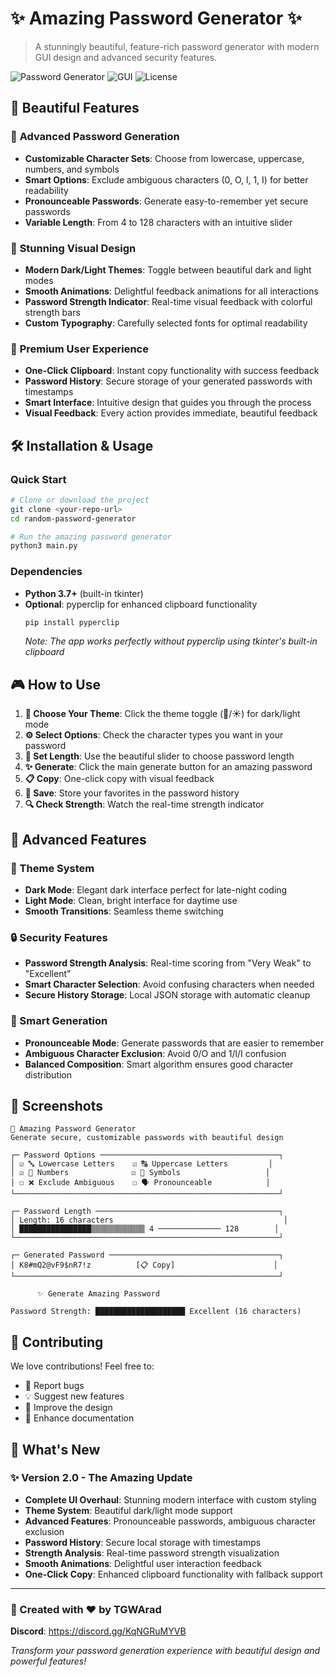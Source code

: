 # ✨ Amazing Password Generator ✨

> A stunningly beautiful, feature-rich password generator with modern GUI design and advanced security features.

![Password Generator](https://img.shields.io/badge/Python-3.7+-blue.svg)
![GUI](https://img.shields.io/badge/GUI-Tkinter-green.svg)
![License](https://img.shields.io/badge/License-MIT-orange.svg)

## 🎨 Beautiful Features

### 🔐 **Advanced Password Generation**
- **Customizable Character Sets**: Choose from lowercase, uppercase, numbers, and symbols
- **Smart Options**: Exclude ambiguous characters (0, O, l, 1, I) for better readability
- **Pronounceable Passwords**: Generate easy-to-remember yet secure passwords
- **Variable Length**: From 4 to 128 characters with an intuitive slider

### 🎯 **Stunning Visual Design**
- **Modern Dark/Light Themes**: Toggle between beautiful dark and light modes
- **Smooth Animations**: Delightful feedback animations for all interactions
- **Password Strength Indicator**: Real-time visual feedback with colorful strength bars
- **Custom Typography**: Carefully selected fonts for optimal readability

### 🚀 **Premium User Experience**
- **One-Click Clipboard**: Instant copy functionality with success feedback
- **Password History**: Secure storage of your generated passwords with timestamps
- **Smart Interface**: Intuitive design that guides you through the process
- **Visual Feedback**: Every action provides immediate, beautiful feedback

## 🛠️ Installation & Usage

### Quick Start
```bash
# Clone or download the project
git clone <your-repo-url>
cd random-password-generator

# Run the amazing password generator
python3 main.py
```

### Dependencies
- **Python 3.7+** (built-in tkinter)
- **Optional**: pyperclip for enhanced clipboard functionality
  ```bash
  pip install pyperclip
  ```
  *Note: The app works perfectly without pyperclip using tkinter's built-in clipboard*

## 🎮 How to Use

1. **🎨 Choose Your Theme**: Click the theme toggle (🌙/☀️) for dark/light mode
2. **⚙️ Select Options**: Check the character types you want in your password
3. **📏 Set Length**: Use the beautiful slider to choose password length
4. **✨ Generate**: Click the main generate button for an amazing password
5. **📋 Copy**: One-click copy with visual feedback
6. **💾 Save**: Store your favorites in the password history
7. **🔍 Check Strength**: Watch the real-time strength indicator

## 🌟 Advanced Features

### 🎨 Theme System
- **Dark Mode**: Elegant dark interface perfect for late-night coding
- **Light Mode**: Clean, bright interface for daytime use
- **Smooth Transitions**: Seamless theme switching

### 🔒 Security Features
- **Password Strength Analysis**: Real-time scoring from "Very Weak" to "Excellent"
- **Smart Character Selection**: Avoid confusing characters when needed
- **Secure History Storage**: Local JSON storage with automatic cleanup

### 🎯 Smart Generation
- **Pronounceable Mode**: Generate passwords that are easier to remember
- **Ambiguous Character Exclusion**: Avoid 0/O and 1/l/I confusion
- **Balanced Composition**: Smart algorithm ensures good character distribution

## 🎨 Screenshots

```
🔐 Amazing Password Generator
Generate secure, customizable passwords with beautiful design

┌─ Password Options ────────────────────────────────────────┐
│ ☑ 🔤 Lowercase Letters    ☑ 🔠 Uppercase Letters         │
│ ☑ 🔢 Numbers              ☑ 🔣 Symbols                   │
│ ☐ ❌ Exclude Ambiguous    ☐ 🗣️ Pronounceable            │
└───────────────────────────────────────────────────────────┘

┌─ Password Length ─────────────────────────────────────────┐
│ Length: 16 characters                                      │
│ ████████████████▒▒▒▒▒▒▒▒▒▒▒▒ 4 ────────────── 128        │
└───────────────────────────────────────────────────────────┘

┌─ Generated Password ──────────────────────────────────────┐
│ K8#mQ2@vF9$nR7!z          [📋 Copy]                      │
└───────────────────────────────────────────────────────────┘

      ✨ Generate Amazing Password

Password Strength: ████████████████████ Excellent (16 characters)
```

## 🤝 Contributing

We love contributions! Feel free to:
- 🐛 Report bugs
- 💡 Suggest new features  
- 🎨 Improve the design
- 📝 Enhance documentation

## 🎉 What's New

### ✨ Version 2.0 - The Amazing Update
- **Complete UI Overhaul**: Stunning modern interface with custom styling
- **Theme System**: Beautiful dark/light mode support
- **Advanced Features**: Pronounceable passwords, ambiguous character exclusion
- **Password History**: Secure local storage with timestamps
- **Strength Analysis**: Real-time password strength visualization
- **Smooth Animations**: Delightful user interaction feedback
- **One-Click Copy**: Enhanced clipboard functionality with fallback support

---

### 🌟 Created with ❤️ by TGWArad
**Discord**: https://discord.gg/KqNGRuMYVB

*Transform your password generation experience with beautiful design and powerful features!*
